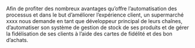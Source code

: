 Afin de profiter des nombreux avantages qu’offre l’automatisation des processus et dans le but d’améliorer l’expérience client, un supermarché xxxx nous demande en tant que développeur principal de leurs chaînes, d’automatiser son système de gestion de stock de ses produits et de gérer la fidélisation de ses clients à l’aide des cartes de fidélité et des bon d’achats.
